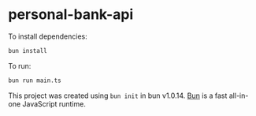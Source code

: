 # personal-bank-api

To install dependencies:

```bash
bun install
```

To run:

```bash
bun run main.ts
```

This project was created using `bun init` in bun v1.0.14. [Bun](https://bun.sh) is a fast all-in-one JavaScript runtime.
